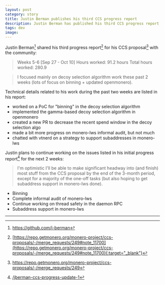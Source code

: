 ```yaml
---
layout: post
category: story
title: Justin Berman publishes his third CCS progress report
description: Justin Berman has published his third CCS progress report, ready for community feedback.
tags: dev
image: 
---
```


Justin Berman[^1] shared his third progress report[^2] for his CCS proposal[^3] with the community:

> Weeks 5-6 [Sep 27 - Oct 10]
Hours worked: 91.2 hours
Total hours worked: 280.9

>  I focused mainly on decoy selection algorithm work these past 2 weeks (lots of focus on binning + updated openmonero).

Technical details related to his work during the past two weeks are listed in his report:

- worked on a PoC for "binning" in the decoy selection algorithm
- implemented the gamma-based decoy selection algorithm in openmonero
- created a new PR to decrease the recent spend window in the decoy selection algo
- made a bit more progress on monero-lws informal audit, but not much
- chatted with vtnerd on a strategy to support subaddresses in monero-lws

Justin plans to continue working on the issues listed in his initial progress report[^4] for the next 2 weeks:

> I'm optimistic I'll be able to make significant headway into (and finish) most stuff from the CCS proposal by the end of the 3-month period, except for a majority of the one-off tasks (but also hoping to get subaddress support in monero-lws done).

- Binning
- Complete informal audit of monero-lws
- Continue working on thread safety in the daemon RPC
- Subaddress support in monero-lws

---

[^1]: https://github.com/j-berman
[^2]: [https://repo.getmonero.org/monero-project/ccs-proposals/-/merge_requests/249#note_11700](https://repo.getmonero.org/monero-project/ccs-proposals/-/merge_requests/249#note_11700){:target="_blank"}
[^3]: https://repo.getmonero.org/monero-project/ccs-proposals/-/merge_requests/249
[^4]: [/jberman-ccs-progress-update-1](/jberman-ccs-progress-update-1)
